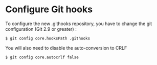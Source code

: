 # Configure Git hooks

To configure the new .githooks repository, you have to change the git configuration (Git 2.9 or greater) :
```
$ git config core.hooksPath .githooks
```

You will also need to disable the auto-conversion to CRLF
```
$ git config core.autocrlf false
```